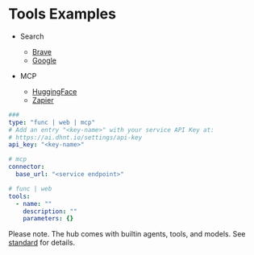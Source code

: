 # Tools Examples

* Search
  + [Brave](brame.yaml)
  + [Google](google.yaml)

* MCP
  + [HuggingFace](hf.yaml)
  + [Zapier](zapier.yaml)

```yaml
###
type: "func | web | mcp"
# Add an entry "<key-name>" with your service API Key at:
# https://ai.dhnt.io/settings/api-key
api_key: "<key-name>"

# mcp
connector:
  base_url: "<service endpoint>"

# func | web
tools:
  - name: ""
    description: ""
    parameters: {}
```

Please note. The hub comes with builtin agents, tools, and models. See [standard](../../standard/) for details.